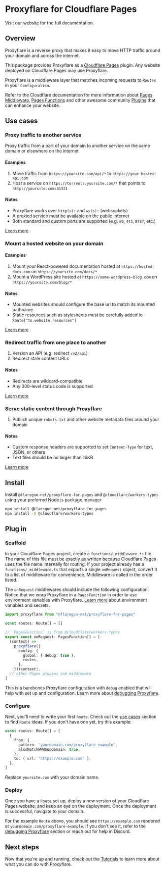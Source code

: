 # Proxyflare for Cloudflare Pages

[Visit our website](https://flaregun.net/docs/latest/proxyflare/plugin/getting-started) for the full documentation.

## Overview

Proxyflare is a reverse proxy that makes it easy to move HTTP traffic around your domain and across the internet.

This package provides Proxyflare as a [Cloudflare Pages](https://developers.cloudflare.com/pages) plugin. Any website deployed on Cloudflare Pages may use Proxyflare.

Proxyflare is a middleware layer that matches incoming requests to `Routes` in your `Configuration`.

Refer to the Cloudflare documentation for more information about [Pages Middleware](https://developers.cloudflare.com/pages/platform/functions/middleware/), [Pages Functions](https://developers.cloudflare.com/pages/platform/functions) and other awesome community [Plugins](https://developers.cloudflare.com/pages/platform/functions/plugins/) that can enhance your website.

## Use cases

### Proxy traffic to another service

Proxy traffic from a part of your domain to another service on the same domain or elsewhere on the internet

#### Examples

1. Move traffic from `https://yoursite.com/api/*` to `https://your-hosted-api.com`
1. Host a service on `https://torrents.yoursite.com/*` that points to `http://yoursite.com:41321`

#### Notes

- Proxyflare works over `http(s):` and `ws(s):` (websockets)
- A proxied service must be available on the public internet
- Both standard and custom ports are supported (e.g. `80`, `443`, `8787`, etc.)

[Learn more](https://flaregun.net/docs/latest/proxyflare/plugin/tutorials/proxying-services)

### Mount a hosted website on your domain

#### Examples

1. Mount your React-powered documentation hosted at `https://hosted-docs.com` on `https://yoursite.com/docs/*`
1. Mount a WordPress site hosted at `https://some-wordpress-blog.com` on `https://yoursite.com/blog/*`

#### Notes

- Mounted websites should configure the base url to match its mounted pathname
- Static resources such as stylesheets must be carefully added to `Route["to.website.resources"]`

[Learn more](https://flaregun.net/docs/latest/proxyflare/plugin/tutorials/proxying-websites)

### Redirect traffic from one place to another

1. Version an API (e.g. redirect `/v2/api`)
1. Redirect stale content URLs

#### Notes

- Redirects are wildcard-compatible
- Any 300-level status code is supported

[Learn more](https://flaregun.net/docs/latest/proxyflare/plugin/tutorials/redirecting-traffic)

### Serve static content through Proxyflare

1. Publish unique `robots.txt` and other website metadata files around your domain

#### Notes

- Custom response headers are supported to set `Content-Type` for text, JSON, or others
- Text files should be no larger than 16KB

[Learn more](https://flaregun.net/docs/latest/proxyflare/plugin/tutorials/serving-static-responses)

## Install

Install `@flaregun-net/proxyflare-for-pages` and `@cloudflare/workers-types` using your preferred Node.js package manager

```bash
npm install @flaregun-net/proxyflare-for-pages
npm install -D @cloudflare/workers-types
```

## Plug in

### Scaffold

In your Cloudflare Pages project, create a `functions/_middleware.ts` file. The name of this file must be exactly as written because Cloudflare Pages uses the file name internally for routing. If your project already has a `functions/_middleware.ts` that exports a single `onRequest` object, convert it to a list of middleware for convenience. Middleware is called in the order listed.

The `onRequest` middlewares should include the following configuration. Notice that we wrap Proxyflare in a `PagesFunction` in order to use environment variables with Proxyflare. [Learn more](https://flaregun.net/docs/latest/proxyflare/plugin/tutorials/using-environment-variables/) about environment variables and secrets.

```ts
import proxyflare from "@flaregun-net/proxyflare-for-pages"

const routes: Route[] = []

// `PagesFunction` is from @cloudflare/workers-types
export const onRequest: PagesFunction[] = [
  (context) =>
    proxyflare({
      config: {
        global: { debug: true },
        routes,
      },
    })(context),
  // other Pages plugins and middleware
]
```

This is a barebones Proxyflare configuration with `debug` enabled that will help with set up and configuration. Learn more about [debugging Proxyflare](https://flaregun.net/docs/latest/proxyflare/plugin/tutorials/debugging-proxyflare/).

### Configure

Next, you'll need to write your first `Route`. Check out the [use cases](#use-cases) section to find `Route` ideas. If you don't have one yet, try this example:

```ts
const routes: Route[] = [
  {
    from: {
      pattern: "yourdomain.com/proxyflare-example",
      alsoMatchWWWSubdomain: true,
    },
    to: { url: "https://example.com" },
  },
]
```

Replace `yoursite.com` with your domain name.

### Deploy

Once you have a `Route` set up, deploy a new version of your Cloudflare Pages website, and keep an eye on the deployment. Once the deployment is successful, navigate to your domain.

For the example `Route` above, you should see `https://example.com` rendered at `yourdomain.com/proxyflare-example`. If you don't see it, refer to the [debugging Proxyflare](https://flaregun.net/docs/latest/proxyflare/plugin/tutorials/debugging-proxyflare/) section or reach out for help in Discord.

## Next steps

Now that you're up and running, check out the [Tutorials](https://flaregun.net/docs/latest/proxyflare/plugin/tutorials/proxying-services/) to learn more about what you can do with Proxyflare.
